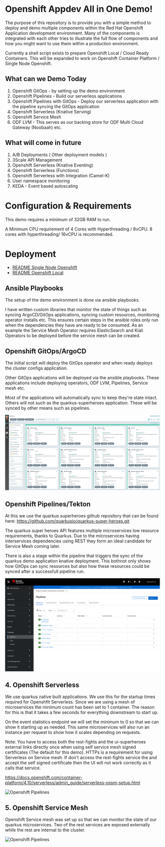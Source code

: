 ﻿# Openshift Appdev All in One Demo!

The purpose of this repository is to provide you with a simple method to deploy and demo multiple components within the Red Hat Openshift Application development environment. Many of the components is integrated with each other tries to illustrate the full flow of components and how you might want to use them within a production environment.

Currently a shell script exists to prepare Openshift Local / Cloud Ready Containers. This will be expanded to work on Openshift Container Platform / Single Node Openshift.

## What can we Demo Today

1. Openshift GitOps - by setting up the demo environment
2. Openshift Pipelines - Build our serverless applications
3. Openshift Pipelines with GitOps - Deploy our serverless application with the pipeline syncing the GitOps application
4. Openshift Serverless (Knative Serving)
5. Openshift Service Mesh
6. ODF LVM - This serves as our backing store for ODF Multi Cloud Gateway (Noobaah) etc.

## What will come in future  

1. A/B Deployments ( Other deployment models )
2. 3Scale API Management
3. Openshift Serverless (Knative Eventing)
4. Openshift Serverless (Functions)
5. Openshift Serverless with Integration (Camel-K)
6. User namespace monitoring
7. KEDA - Event based autoscaling

# Configuration & Requirements

This demo requires a minimum of 32GB RAM to run.

A Minimum CPU requirement of 4 Cores with Hyperthreading / 8vCPU. 8 cores with hyperthreading/ 16vCPU is recommended.

# Deployment

- [README Single Node Openshift](README-SNO.md)
- [README Openshift Local](README-CRC.md)

## Ansible Playbooks

  The setup of the demo environment is done via ansible playbooks.

  I have written custom libraries that monitor the state of things such as syncing ArgoCD/GitOps applications, syncing custom resources, monitoring operator installs etc. This ensures certain steps in the ansible roles only run when the dependencies they have are ready to be consumed. As an example the Service Mesh Operator requires ElasticSearch and Kiali Operators to be deployed before the service mesh can be created.

## Openshift GitOps/ArgoCD

  The initial script will deploy the GitOps operator and when ready deploys the cluster configs application. 

  Other GitOps applications will be deployed via the ansible playbooks. These applications include deploying operators, ODF LVM, Pipelines, Service mesh etc.

  Most of the applications will automatically sync to keep they're state intact. Others will not such as the quarkus-superheroes application. These will be synced by other means such as pipelines.

  ![Openshift GitOps Dashboard](images/1-ocp-gitops.png)

## Openshift Pipelines/Tekton

  At this we use the quarkus superheroes github repository that can be found here: https://github.com/quarkusio/quarkus-super-heroes.git

  The quarkus super heroes API features multiple microservices low resource requirements, thanks to Quarkus. Due to the microservices having interservices dependencies using REST they form an ideal candidate for Service Mesh coming later.

  There is also a stage within the pipeline that triggers the sync of the quarkus demo application knative deployment. This bothnot only shows how GitOps can sync resources but also how these resources could be synced after a successfull pipeline run.

  ![Openshift Pipelines](images/2-openshift-pipelines.png)

## 4. Openshift Serverless

  We use quarkus native built applications. We use this for the startup times required for Openshfit Serverless. Since we are using a mesh of microservices the minimum count has been set to 1 container. The reason for this is that it takes a few seconds for everything downstream to start up.

  On the event statistics endpoint we will set the minimum to 0 so that we can show it starting up as needed. This same microservices will also run an instance per request to show how it scales depending on requests.

  Note: You have to access both the rest-fights and the ui-superheroes external links directly once when using self service mesh signed certificates (The default for this demo). HTTPs is a requirement for using Serverless on Service mesh. If don't access the rest-fights service the and accept the self signed certificate then the UI will not work correctly as it calls that service.

  https://docs.openshift.com/container-platform/4.10/serverless/admin_guide/serverless-ossm-setup.html

  ![Openshift Pipelines](images/2-openshift-serverless.png)

## 5. Openshift Service Mesh

  Openshift Service mesh was set up so that we can monitor the state of our quarkus microservices. Two of the rest services are exposed externally while the rest are internal to the cluster.

  ![Openshift Pipelines](images/2-openshift-service-mesh.png)
